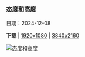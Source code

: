 ### 态度和高度

日期：2024-12-08

**下载**  |  [1920x1080](https://cn.bing.com/th?id=OHR.GuanacosChile_ZH-CN7011761081_1920x1080.jpg)  |  [3840x2160](https://cn.bing.com/th?id=OHR.GuanacosChile_ZH-CN7011761081_UHD.jpg)

![态度和高度](https://cn.bing.com/th?id=OHR.GuanacosChile_ZH-CN7011761081_1920x1080.jpg "两只原驼,托雷斯德尔帕恩国家公园 , 智利 (© Floris van Breugel/NPL/Minden Pictures)")

